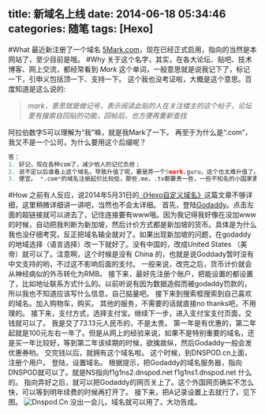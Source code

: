title: 新域名上线
date: 2014-06-18 05:34:46
categories: 随笔
tags: [Hexo]
---
#What
最近新注册了一个域名 [5Mark.com]()，现在已经正式启用，指向的当然是本网站了，至少目前是哦。
#Why
关于这个名字，其实，在各大论坛、贴吧、技术博客、网上交流，都经常看到 *Mark* 这个单词，一般意思就是说我记下了，标记一下，引申义包括顶一下、支持一下。 这个我也没考证啦，大概是这个意思。百度知道是这么说的:
>*mark，意思就是做记号，表示阅读此贴的人在关注楼主的这个帖子，论坛里有搜索自回贴的功能，回帖后，也方便再重新查找*

阿拉伯数字5可以理解为“我”嘛，就是我Mark了一下。
再至于为什么是“.com”，我又不是一个公司，为什么要用这个后缀呢？
```python
答：
1. 好记，现在各种com了，减少他人的记忆负担；
2. 说不定以后谁看上这个域名，导致升值了呢，要是弄一个5mark.guru，这个也太难升值了。
3. 便宜。 *.com*的域名注册起价比较低，那些.me，.tv都要贵一些，一些不知名的小国家更是贵得要命。
```
<!--more-->
#How
之前有人反应，说2014年5月31日的[《Hexo自定义域名》](/2014/05/31/Hexo自定义域名/)这篇文章不够详细，这里稍微详细讲一讲吧，当然也不会太详细。
首先，登陆[Godaddy](http://www.godaddy.com/)。点击左面的超链接就可以进去了，记住连接要有www哦。因为我记得我好像在没加www的时候，自动把我判断为新加坡，然后计价方式都是新加坡的货币。具体是为什么我也没仔细考究，反正把域名输全就对了。如果出现新加坡的问题，在godaddy的地域选择（语言选择）改一下就好了。没有中国的，改成United States （美帝）就可以了。注意啊，这个时候是没有 China 的，也就是说Goddady暂时没有中文支持的哟，不过这不影响后面的支付。
一般来说，改完之后，货币计价就会从神经病似的外币转化为RMB。
接下来，最好先注册个账户，把能设置的都设置了，比如地址联系方式什么的。以前听说有因为数据造假而被godaddy罚款的，所以我也不知道应该写什么信息，自己掂量吧。
接下来到搜索框搜索到自己喜欢的域名。加入购物车，购买。
其他的服务，不需要的话就直接no thanks吧，不用理的。
接下来，支付方式，选择支付宝。继续下一步，进入支付宝支付页面，交钱就可以了。
我是交了73.13元人民币的，不是太贵。
第一年是有优惠的，第二年起就是100元左右一年了。但是从网上的经验来说，如果不是特别重要的域名，还是买一年比较好，等到第二年该续期的时候，欲擒故纵，然后Godaddy一般会发优惠券哟。
交完钱以后，就拥有这个域名啦。
这个时候，到DNSPOD.cn上面，注册个用户。
登陆，设置域名。
根据提示，把Godaddy的域名服务器，指向DNSPOD就可以了。就是NS指向f1g1ns2.dnspod.net  f1g1ns1.dnspod.net 什么的。
指向弄好之后，就可以把Godaddy的网页关上了。这个外国网页确实不怎么快，可以等到明年续费的时候再打开了。
接下来，把A记录设置上去就行了，见下图。
![Dnspod.Cn](http://i11.tietuku.com/f0926c7de229d914.png)
没出一会儿，域名就可以用了，大功告成。